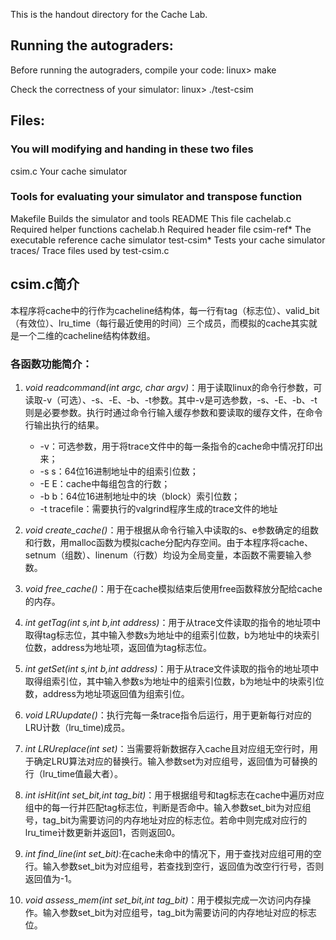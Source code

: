 This is the handout directory for the Cache Lab.

## Running the autograders:

Before running the autograders, compile your code:
    linux> make

Check the correctness of your simulator:
    linux> ./test-csim

## Files:

### You will modifying and handing in these two files
csim.c       Your cache simulator

### Tools for evaluating your simulator and transpose function
Makefile     Builds the simulator and tools
README       This file
cachelab.c   Required helper functions
cachelab.h   Required header file
csim-ref*    The executable reference cache simulator
test-csim*   Tests your cache simulator
traces/      Trace files used by test-csim.c

## csim.c简介

本程序将cache中的行作为cacheline结构体，每一行有tag（标志位）、valid_bit（有效位）、lru_time（每行最近使用的时间）三个成员，而模拟的cache其实就是一个二维的cacheline结构体数组。

### 各函数功能简介：

1. *void readcommand(int argc, char argv)*：用于读取linux的命令行参数，可读取-v（可选）、-s、-E、-b、-t参数。其中-v是可选参数，-s、-E、-b、-t 则是必要参数。执行时通过命令行输入缓存参数和要读取的缓存文件，在命令行输出执行的结果。

	- -v：可选参数，用于将trace文件中的每一条指令的cache命中情况打印出来；
	- -s  s：64位16进制地址中的组索引位数；
	- -E  E：cache中每组包含的行数；
	- -b  b：64位16进制地址中的块（block）索引位数；
	- -t  tracefile：需要执行的valgrind程序生成的trace文件的地址
2. *void create_cache()*：用于根据从命令行输入中读取的s、e参数确定的组数和行数，用malloc函数为模拟cache分配内存空间。由于本程序将cache、setnum（组数）、linenum（行数）均设为全局变量，本函数不需要输入参数。
3. *void free_cache()*：用于在cache模拟结束后使用free函数释放分配给cache的内存。
4. *int getTag(int s,int b,int address)*：用于从trace文件读取的指令的地址项中取得tag标志位，其中输入参数s为地址中的组索引位数，b为地址中的块索引位数，address为地址项，返回值为tag标志位。
5. *int getSet(int s,int b,int address)*：用于从trace文件读取的指令的地址项中取得组索引位，其中输入参数s为地址中的组索引位数，b为地址中的块索引位数，address为地址项返回值为组索引位。
6. *void LRUupdate()*：执行完每一条trace指令后运行，用于更新每行对应的LRU计数（lru_time)成员。
7. *int LRUreplace(int set)*：当需要将新数据存入cache且对应组无空行时，用于确定LRU算法对应的替换行。输入参数set为对应组号，返回值为可替换的行（lru_time值最大者）。
8. *int isHit(int set_bit,int tag_bit)*：用于根据组号和tag标志在cache中遍历对应组中的每一行并匹配tag标志位，判断是否命中。输入参数set_bit为对应组号，tag_bit为需要访问的内存地址对应的标志位。若命中则完成对应行的lru_time计数更新并返回1，否则返回0。
9. *int find_line(int set_bit)*:在cache未命中的情况下，用于查找对应组可用的空行。输入参数set_bit为对应组号，若查找到空行，返回值为改空行行号，否则返回值为-1。
10. *void assess_mem(int set_bit,int tag_bit)*：用于模拟完成一次访问内存操作。输入参数set_bit为对应组号，tag_bit为需要访问的内存地址对应的标志位。
